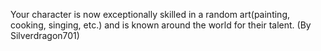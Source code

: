 Your character is now exceptionally skilled in a random art(painting, cooking, singing, etc.) and is known around the world for their talent. (By Silverdragon701)